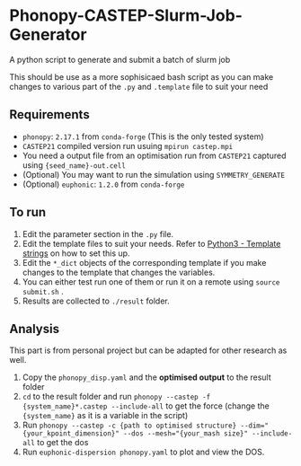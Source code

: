 # Phonopy-CASTEP-Slurm-Job-Generator

A python script to generate and submit a batch of slurm job

This should be use as a more sophisicaed bash script as you can make changes to various part of the `.py` and `.template` file to suit your need

## Requirements
- `phonopy`: `2.17.1` from `conda-forge` (This is the only tested system)
- `CASTEP21` compiled version run usuing `mpirun castep.mpi`
- You need a output file from an optimisation run from `CASTEP21` captured using `{seed_name}-out.cell`
- (Optional) You may want to run the simulation using `SYMMETRY_GENERATE`
- (Optional) `euphonic`: `1.2.0` from `conda-forge`

## To run
1. Edit the parameter section in the `.py` file.
2. Edit the template files to suit your needs. Refer to [Python3 - Template strings](https://docs.python.org/3/library/string.html#template-strings) on how to set this up.
3. Edit the `*_dict` objects of the corresponding template if you make changes to the template that changes the variables.
4. You can either test run one of them or run it on a remote using `source submit.sh` .
5. Results are collected to `./result` folder.

## Analysis
This part is from personal project but can be adapted for other research as well.
1. Copy the `phonopy_disp.yaml` and the **optimised output** to the result folder
2. `cd` to the result folder and run `phonopy --castep -f {system_name}*.castep --include-all` to get the force (change the `{system_name}` as it is a variable in the script)
3. Run `phonopy --castep -c {path to optimised structure} --dim="{your_kpoint_dimension}" --dos --mesh="{your_mash size}" --include-all` to get the dos
4. Run `euphonic-dispersion phonopy.yaml` to plot and view the DOS.
